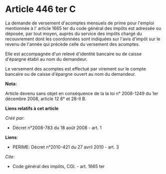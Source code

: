 # Article 446 ter C

La demande de versement d'acomptes mensuels de prime pour l'emploi mentionnée à l'
article 1665 ter du code général des impôts
est adressée ou déposée, par tout moyen, auprès du service des impôts chargé du recouvrement dont les coordonnées sont
indiquées sur l'avis d'impôt sur le revenu de l'année qui précède celle du versement des acomptes. 

Elle est accompagnée d'un relevé d'identité bancaire ou de caisse d'épargne établi au nom du demandeur. 

Le versement des acomptes est effectué par virement sur le compte bancaire ou de caisse d'épargne ouvert au nom du demandeur.

**Nota:**

Article devenu sans objet en conséquence de la la loi n° 2008-1249 du 1er décembre 2008, article 12 8° et 28-II B.

**Liens relatifs à cet article**

_Créé par_:

  - Décret n°2008-783 du 18 août 2008 - art. 1

**Liens**:

  - PERIME: Décret n°2010-421  du 27 avril 2010 - art. 3

_Cite_:

  - Code général des impôts, CGI. - art. 1665 ter
